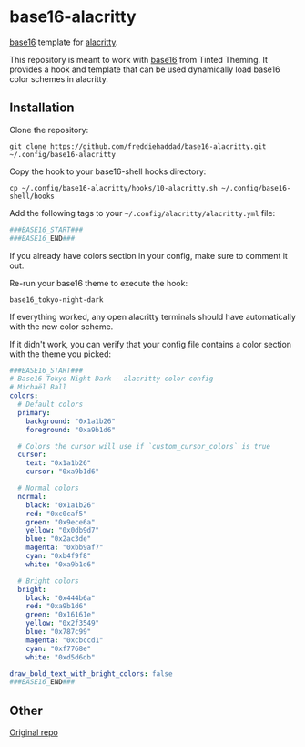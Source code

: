 # base16-alacritty

[base16][base16-home-link] template for [alacritty][alacritty-link].

This repository is meant to work with [base16][base16-home-link] from Tinted
Theming. It provides a hook and template that can be used dynamically load
base16 color schemes in alacritty.

## Installation

Clone the repository:

```text
git clone https://github.com/freddiehaddad/base16-alacritty.git ~/.config/base16-alacritty
```

Copy the hook to your base16-shell hooks directory:

```text
cp ~/.config/base16-alacritty/hooks/10-alacritty.sh ~/.config/base16-shell/hooks
```

Add the following tags to your `~/.config/alacritty/alacritty.yml` file:

```yml
###BASE16_START###
###BASE16_END###
```

If you already have colors section in your config, make sure to comment it out.

Re-run your base16 theme to execute the hook:

```text
base16_tokyo-night-dark
```

If everything worked, any open alacritty terminals should have automatically
with the new color scheme.

If it didn't work, you can verify that your config file contains a color section
with the theme you picked:

```yml
###BASE16_START###
# Base16 Tokyo Night Dark - alacritty color config
# Michaël Ball
colors:
  # Default colors
  primary:
    background: "0x1a1b26"
    foreground: "0xa9b1d6"

  # Colors the cursor will use if `custom_cursor_colors` is true
  cursor:
    text: "0x1a1b26"
    cursor: "0xa9b1d6"

  # Normal colors
  normal:
    black: "0x1a1b26"
    red: "0xc0caf5"
    green: "0x9ece6a"
    yellow: "0x0db9d7"
    blue: "0x2ac3de"
    magenta: "0xbb9af7"
    cyan: "0xb4f9f8"
    white: "0xa9b1d6"

  # Bright colors
  bright:
    black: "0x444b6a"
    red: "0xa9b1d6"
    green: "0x16161e"
    yellow: "0x2f3549"
    blue: "0x787c99"
    magenta: "0xcbccd1"
    cyan: "0xf7768e"
    white: "0xd5d6db"

draw_bold_text_with_bright_colors: false
###BASE16_END###
```

## Other

[Original repo][github-alacritty-repo-link]

[base16-home-link]: https://github.com/base16-project/home
[alacritty-link]: https://github.com/alacritty/alacritty
[github-alacritty-repo-link]: https://github.com/aarowill/base16-alacritty
